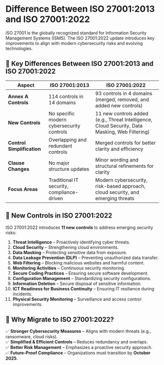 # Difference Between ISO 27001:2013 and ISO 27001:2022

ISO 27001 is the globally recognized standard for Information Security Management Systems (ISMS). The ISO 27001:2022 update introduces key improvements to align with modern cybersecurity risks and evolving technologies.

## 🔹 Key Differences Between ISO 27001:2013 and ISO 27001:2022

| **Aspect**                | **ISO 27001:2013**                            | **ISO 27001:2022**                              |
|---------------------------|---------------------------------------------|----------------------------------------------|
| **Annex A Controls**       | 114 controls in 14 domains                  | 93 controls in 4 domains (merged, removed, and added new controls) |
| **New Controls**           | No specific modern cybersecurity controls   | 11 new controls added (e.g., Threat Intelligence, Cloud Security, Data Masking, Web Filtering) |
| **Control Simplification** | Overlapping and redundant controls         | Merged controls for better clarity and efficiency |
| **Clause Changes**         | No major structure updates                  | Minor wording and structural refinements for clarity |
| **Focus Areas**            | Traditional IT security, compliance-driven  | Modern cybersecurity, risk-based approach, cloud security, and emerging threats |

## 🔹 New Controls in ISO 27001:2022

ISO 27001:2022 introduces **11 new controls** to address emerging security risks:

1. **Threat Intelligence** – Proactively identifying cyber threats.  
2. **Cloud Security** – Strengthening cloud environments.  
3. **Data Masking** – Protecting sensitive data from exposure.  
4. **Data Leakage Prevention (DLP)** – Preventing unauthorized data transfer.  
5. **Web Filtering** – Blocking malicious websites and harmful content.  
6. **Monitoring Activities** – Continuous security monitoring.  
7. **Secure Coding Practices** – Ensuring secure software development.  
8. **Configuration Management** – Standardizing security configurations.  
9. **Information Deletion** – Secure disposal of sensitive information.  
10. **ICT Readiness for Business Continuity** – Ensuring IT resilience during incidents.  
11. **Physical Security Monitoring** – Surveillance and access control improvements.  

## 🔹 Why Migrate to ISO 27001:2022?

✅ **Stronger Cybersecurity Measures** – Aligns with modern threats (e.g., ransomware, cloud risks).  
✅ **Simplified & Efficient Controls** – Reduces redundancy and overlaps.  
✅ **Better Risk Management** – Emphasizes a proactive security approach.  
✅ **Future-Proof Compliance** – Organizations must transition by **October 2025**.  
